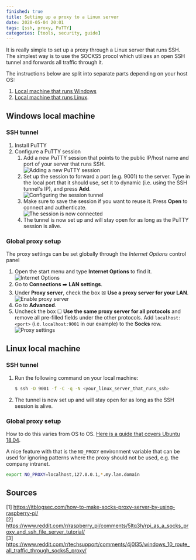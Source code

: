 ```yaml
---
finished: true
title: Setting up a proxy to a Linux server
date: 2020-05-04 20:01
tags: [ssh, proxy, PuTTY]
categories: [tools, security, guide]
---
```


It is really simple to set up a proxy through a Linux server that runs SSH. The simplest way is to use the SOCKS5 procol which utilizes an open SSH tunnel and forwards all traffic through it.

The instructions below are split into separate parts depending on your host OS:

1. [Local machine that runs Windows](#windows-local-machine)
2. [Local machine that runs Linux](#linux-local-machine).

## Windows local machine

### SSH tunnel
1. Install PuTTY
2. Configure a PuTTY session
    1. Add a new PuTTY session that points to the public IP/host name and port of your server that runs SSH. <br>
       ![Adding a new PuTTY session](proxy-putty-session.png)
    2. Set up the session to forward a port (e.g. 9001) to the server. Type in the local port that it should use, set it to dynamic (i.e. using the SSH tunnel's IP), and press **Add**. <br>
       ![Configuring the session tunnel](proxy-putty-tunnels.png)
    3. Make sure to save the session if you want to reuse it. Press **Open** to connect and authenticate. <br>
       ![The session is now connected](proxy-putty-connected.png)
    4. The tunnel is now set up and will stay open for as long as the PuTTY session is alive.

### Global proxy setup
The proxy settings can be set globally through the *Internet Options* control panel

1. Open the start menu and type **Internet Options** to find it. <br>
   ![Internet Options](proxy-internet-properties.png)
2. Go to **Connections** ➡️ **LAN settings**.
3. Under **Proxy server**, check the box ☒ **Use a proxy server for your LAN**. <br>
   ![Enable proxy server](proxy-lan-settings.png)
4. Go to **Advanced**.
5. Uncheck the box ☐ **Use the same proxy server for all protocols** and remove all pre-filled fields under the other protocols. Add `localhost:<port>` (i.e. `localhost:9001` in our example) to the **Socks** row. <br>
   ![Proxy settings](proxy-advanced-settings.png)

## Linux local machine

### SSH tunnel
1. Run the following command on your local machine:
   ```bash
   $ ssh -D 9001 -f -C -q -N <your_linux_server_that_runs_ssh>
   ```

2. The tunnel is now set up and will stay open for as long as the SSH session is alive.

### Global proxy setup
How to do this varies from OS to OS. [Here is a guide that covers Ubuntu 18.04](https://www.serverlab.ca/tutorials/linux/administration-linux/how-to-configure-proxy-on-ubuntu-18-04/).

A nice feature with that is the `NO_PROXY` environment variable that can be used for ignoring patterns where the proxy should not be used, e.g. the company intranet.

```bash
export NO_PROXY=localhost,127.0.0.1,*.my.lan.domain
```

## Sources

[1] <https://itblogsec.com/how-to-make-socks-proxy-server-by-using-raspberry-pi/> <br>
[2] <https://www.reddit.com/r/raspberry_pi/comments/5ltq3h/rpi_as_a_socks_proxy_and_ssh_file_server_tutorial/> <br>
[3] <https://www.reddit.com/r/techsupport/comments/4j0l35/windows_10_route_all_traffic_through_socks5_proxy/> <br>

